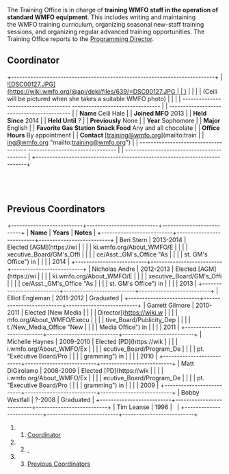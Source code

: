 The Training Office is in charge of **training WMFO staff in the
operation of standard WMFO equipment**. This includes writing and
maintaining the WMFO training curriculum, organizing seasonal new-staff
training sessions, and organizing regular advanced training
opportunities. The Training Office reports to the [Programming
Director](https://wiki.wmfo.org/About_WMFO/Executive_Board/Program_Dept. "Programming Dept.").

Coordinator 
-----------

+--------------------------------------------------------------------------+
| [![DSC00127.JPG](https://wiki.wmfo.org/@api/deki/files/639/=DSC00127.JPG |
| )](https://wiki.wmfo.org/@api/deki/files/639/=DSC00127.JPG "DSC00127.JPG |
| ")                                                                       |
|                                                                          |
| (Ceili will be pictured when she takes a suitable WMFO photo)            |
|                                                                          |
|   ------------------------------------- -------------------------------- |
| ------------------------------------------                               |
|   **Name**                              Ceili Hale                       |
|   **Joined MFO**                        2013                             |
|   **Held Since**                        2014                             |
|   **Held Until**                        ?                                |
|   **Previously**                        None                             |
|   **Year**                              Sophomore                        |
|   **Major**                             English                          |
|   **Favorite Gas Station Snack Food**   Any and all chocolate            |
|   **Office Hours**                      By appointment                   |
|   **Contact**                           [training@wmfo.org](mailto:train |
| ing@wmfo.org "mailto:training@wmfo.org")                                 |
|   ------------------------------------- -------------------------------- |
| ------------------------------------------                               |
+--------------------------------------------------------------------------+

  
-

Previous Coordinators 
---------------------

+--------------------------+--------------------------+--------------------------+
| **Name**                 | **Years**                | **Notes**                |
+--------------------------+--------------------------+--------------------------+
| Ben Stern                | 2013-2014                | Elected [AGM](https://wi |
|                          |                          | ki.wmfo.org/About_WMFO/E |
|                          |                          | xecutive_Board/GM's_Offi |
|                          |                          | ce/Asst._GM's_Office "As |
|                          |                          | st. GM's Office") in     |
|                          |                          | 2014                     |
+--------------------------+--------------------------+--------------------------+
| Nicholas Andre           | 2012-2013                | Elected [AGM](https://wi |
|                          |                          | ki.wmfo.org/About_WMFO/E |
|                          |                          | xecutive_Board/GM's_Offi |
|                          |                          | ce/Asst._GM's_Office "As |
|                          |                          | st. GM's Office") in     |
|                          |                          | 2013                     |
+--------------------------+--------------------------+--------------------------+
| Elliot Engleman          | 2011-2012                | Graduated                |
+--------------------------+--------------------------+--------------------------+
| Garrett Gilmore          | 2010-2011                | Elected [New Media       |
|                          |                          | Director](https://wiki.w |
|                          |                          | mfo.org/About_WMFO/Execu |
|                          |                          | tive_Board/Publicity_Dep |
|                          |                          | t./New_Media_Office "New |
|                          |                          |  Media Office") in       |
|                          |                          | 2011                     |
+--------------------------+--------------------------+--------------------------+
| Michelle Haynes          | 2009-2010                | Elected [PD](https://wik |
|                          |                          | i.wmfo.org/About_WMFO/Ex |
|                          |                          | ecutive_Board/Program_De |
|                          |                          | pt. "Executive Board/Pro |
|                          |                          | gramming") in            |
|                          |                          | 2010                     |
+--------------------------+--------------------------+--------------------------+
| Matt DiGirolamo          | 2008-2009                | Elected [PD](https://wik |
|                          |                          | i.wmfo.org/About_WMFO/Ex |
|                          |                          | ecutive_Board/Program_De |
|                          |                          | pt. "Executive Board/Pro |
|                          |                          | gramming") in            |
|                          |                          | 2009                     |
+--------------------------+--------------------------+--------------------------+
| Bobby Westfall           | ?-2008                   | Graduated                |
+--------------------------+--------------------------+--------------------------+
| Tim Leanse               | 1996                     |                          |
+--------------------------+--------------------------+--------------------------+

1.  1. [Coordinator](#Coordinator)
2.  2. [ ](#)
3.  3. [Previous Coordinators](#Previous_Coordinators)

